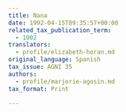 ```yaml
---
title: Nana
date: 1992-04-15T09:35:57+00:00
related_tax_publication_term:
  - 1002
translators:
  - profile/elizabeth-horan.md
original_language: Spanish
tax_issue: AGNI 35
authors:
  - profile/marjorie-agosin.md
tax_format: Print

---
```

